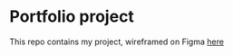 # Portfolio project

This repo contains my project, wireframed on Figma [here](https://www.figma.com/file/6MszdQH9MOQ0Ij7SFcFS0E/portfolio?node-id=1%3A2)
